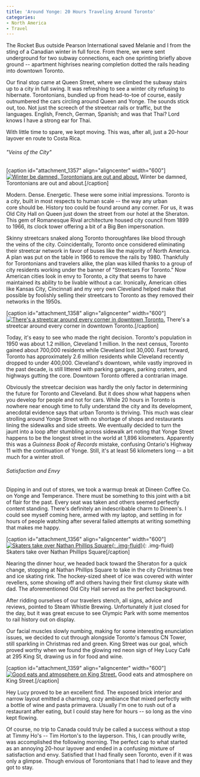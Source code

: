 ```yaml
---
title: 'Around Yonge: 20 Hours Traveling Around Toronto'
categories:
- North America
- Travel
---
```


The Rocket Bus outside Pearson International saved Melanie and I from the sting of a Canadian winter in full force. From there, we were sent underground for two subway connections, each one sprinting briefly above ground -- apartment highrises nearing completion dotted the rails heading into downtown Toronto.

Our final stop came at Queen Street, where we climbed the subway stairs up to a city in full swing. It was refreshing to see a winter city refusing to hibernate. Torontonians, bundled up from head-to-toe of course, easily outnumbered the cars circling around Queen and Yonge. The sounds stick out, too. Not just the screech of the streetcar rails or traffic, but the languages. English, French, German, Spanish; and was that Thai? Lord knows I have a strong ear for Thai.

<!-- more -->With little time to spare, we kept moving. This was, after all, just a 20-hour layover en route to Costa Rica.

###### "Veins of the City"

[caption id="attachment_1357" align="aligncenter" width="600"][![Winter be damned, Torontonians are out and about.](https://withoutapath.com/wp-content/uploads/2015/01/Toronto-Streetcars-JoeBaur-1024x576.png)](https://withoutapath.com/wp-content/uploads/2015/01/Toronto-Streetcars-JoeBaur.png) Winter be damned, Torontonians are out and about.[/caption]

Modern. Dense. Energetic. These were some initial impressions. Toronto is a _city_, built in most respects to human scale -- the way any urban core should be. History too could be found around any corner. For us, it was Old City Hall on Queen just down the street from our hotel at the Sheraton. This gem of Romanesque Rival architecture housed city council from 1899 to 1966, its clock tower offering a bit of a Big Ben impersonation.

Skinny streetcars snaked along Toronto thoroughfares like blood through the veins of the city. Coincidentally, Toronto once considered eliminating their streetcar network in favor of buses like the majority of North America. A plan was put on the table in 1966 to remove the rails by 1980. Thankfully for Torontonians and travelers alike, the plan was killed thanks to a group of city residents working under the banner of "Streetcars For Toronto." Now American cities look in envy to Toronto, a city that seems to have maintained its ability to be livable without a car. Ironically, American cities like Kansas City, Cincinnati and my very own Cleveland helped make that possible by foolishly selling their streetcars to Toronto as they removed their networks in the 1950s.

[caption id="attachment_1358" align="aligncenter" width="600"][![There's a streetcar around every corner in downtown Toronto.](https://withoutapath.com/wp-content/uploads/2015/01/Toronto-Trains-JoeBaur-1024x576.png)](https://withoutapath.com/wp-content/uploads/2015/01/Toronto-Trains-JoeBaur.png) There's a streetcar around every corner in downtown Toronto.[/caption]

Today, it's easy to see who made the right decision. Toronto's population in 1950 was about 1.2 million, Cleveland 1 million. In the next census, Toronto gained about 700,000 residents while Cleveland lost 30,000. Fast forward, Toronto has approximately 2.6 million residents while Cleveland recently dropped to under 400,000. Cleveland's downtown, while vastly improved in the past decade, is still littered with parking garages, parking craters, and highways gutting the core. Downtown Toronto offered a contrarian image.

Obviously the streetcar decision was hardly the only factor in determining the future for Toronto and Cleveland. But it does show what happens when you develop for people and not for cars. While 20 hours in Toronto is nowhere near enough time to fully understand the city and its development, anecdotal evidence says that urban Toronto is thriving. This much was clear strolling around Yonge Street with no shortage of shops and restaurants lining the sidewalks and side streets. We eventually decided to turn the jaunt into a loop after stumbling across sidewalk art noting that Yonge Street happens to be the longest street in the world at 1,896 kilometers. Apparently this was a _Guinness Book of Records_ mistake, confusing Ontario's Highway 11 with the continuation of Yonge. Still, it's at least 56 kilometers long -- a bit much for a winter stroll.

###### Satisfaction and Envy

Dipping in and out of stores, we took a warmup break at Dineen Coffee Co. on Yonge and Temperance. There must be something to this joint with a bit of flair for the past. Every seat was taken and others seemed perfectly content standing. There's definitely an indescribable charm to Dineen's. I could see myself coming here, armed with my laptop, and settling in for hours of people watching after several failed attempts at writing something that makes me happy.

[caption id="attachment_1356" align="aligncenter" width="600"][![Skaters take over Nathan Phillips Square](https://withoutapath.com/wp-content/uploads/2015/01/Toronto-Night-JoeBaur-1024x683.jpg){: .img-fluid}](https://withoutapath.com/wp-content/uploads/2015/01/Toronto-Night-JoeBaur.jpg){: .img-fluid} Skaters take over Nathan Phillips Square[/caption]

Nearing the dinner hour, we headed back toward the Sheraton for a quick change, stopping at Nathan Phillips Square to take in the city Christmas tree and ice skating rink. The hockey-sized sheet of ice was covered with winter revellers, some showing off and others having their first clumsy skate with dad. The aforementioned Old City Hall served as the perfect background.

After ridding ourselves of our travelers stench, all signs, advice and reviews, pointed to Steam Whistle Brewing. Unfortunately it just closed for the day, but it was great excuse to see Olympic Park with some mementos to rail history out on display.

Our facial muscles slowly numbing, making for some interesting enunciation issues, we decided to cut through alongside Toronto's famous CN Tower, still sparkling in Christmas red and green. King Street was our goal, which proved worthy when we found the glowing red neon sign of Hey Lucy Café at 295 King St, drawing us in for food and wine.

[caption id="attachment_1359" align="aligncenter" width="600"][![Good eats and atmosphere on King Street.](https://withoutapath.com/wp-content/uploads/2015/01/Hey-Lucy-Toronto-JoeBaur-1024x576.png)](https://withoutapath.com/wp-content/uploads/2015/01/Hey-Lucy-Toronto-JoeBaur.png) Good eats and atmosphere on King Street.[/caption]

Hey Lucy proved to be an excellent find. The exposed brick interior and narrow layout emitted a charming, cozy ambiance that mixed perfectly with a bottle of wine and pasta primavera. Usually I'm one to rush out of a restaurant after eating, but I could stay here for hours -- so long as the vino kept flowing.

Of course, no trip to Canada could truly be called a success without a stop at Timmy Ho's -- Tim Horton's to the layperson. This, I can proudly write, was accomplished the following morning. The perfect cap to what started as an annoying 20-hour layover and ended in a confusing mixture of satisfaction and envy. Satisfied that I had finally seen Toronto, even if it was only a glimpse. Though envious of Torontonians that I had to leave and they got to stay.
